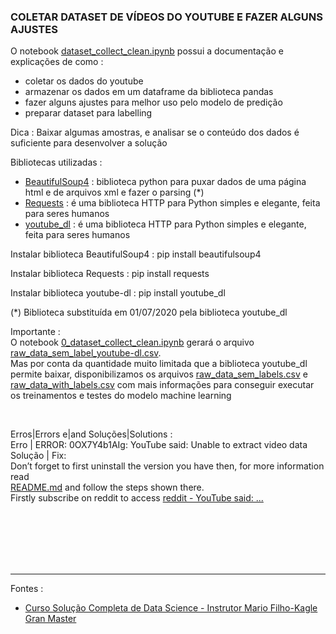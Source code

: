 <h3>COLETAR DATASET DE VÍDEOS DO YOUTUBE E FAZER ALGUNS AJUSTES</h3>
<p>O notebook <a href="">dataset_collect_clean.ipynb</a> possui a documentação e explicações de como :
    <ul>
        <li>coletar os dados do youtube </li>
        <li>armazenar os dados em um dataframe da biblioteca pandas</li>
        <li>fazer alguns ajustes para melhor uso pelo modelo de predição</li>
        <li>preparar dataset para labelling</li>
    </ul>
</p>
<p>Dica : Baixar algumas amostras, e analisar se o conteúdo dos dados é suficiente para desenvolver a solução</p>

<p>Bibliotecas utilizadas :
    <ul>
        <li><a href="https://www.crummy.com/software/BeautifulSoup/bs4/doc/">BeautifulSoup4</a> : biblioteca python para puxar dados de uma página html e de arquivos xml e fazer o parsing (*)</li>
        <li><a href="https://requests.readthedocs.io/pt_BR/latest/user/quickstart.html">Requests</a> : é uma biblioteca HTTP para Python simples e elegante, feita para seres humanos</li>
        <li><a href="https://requests.readthedocs.io/pt_BR/latest/user/quickstart.html">youtube_dl</a> : é uma biblioteca HTTP para Python simples e elegante, feita para seres humanos</li>
    </ul>
    <p>Instalar biblioteca BeautifulSoup4 : pip install beautifulsoup4</p>
    <p>Instalar biblioteca Requests : pip install requests</p>
    <p>Instalar biblioteca youtube-dl : pip install youtube_dl</p>
    <p>(*) Biblioteca substituída em 01/07/2020 pela biblioteca youtube_dl</p>
</p>

<p>Importante :<br>
O notebook <a href="">0_dataset_collect_clean.ipynb</a> gerará o arquivo <a href="">raw_data_sem_label_youtube-dl.csv</a>.<br>
Mas por conta da quantidade muito limitada que a biblioteca youtube_dl permite baixar, disponibilizamos os arquivos  <a href="">raw_data_sem_labels.csv</a> e  <a href="">raw_data_with_labels.csv</a> com mais informações para conseguir executar os treinamentos e testes do modelo machine learning</p><br>
<p>Erros|Errors e|and Soluções|Solutions :<br>
Erro | ERROR: 0OX7Y4b1AIg: YouTube said: Unable to extract video data<br>
Solução | Fix:<br>
Don’t forget to first uninstall the version you have then, for more information read <br>
<a href="https://github.com/ytdl-org/youtube-dl/blob/master/README.md#how-do-i-update-youtube-dl">README.md</a> and follow the steps shown there.<br>
Firstly subscribe on reddit to access <a href="https://www.reddit.com/r/youtubedl/comments/hqc577/getting_error_unable_to_extract_video_data/">reddit - YouTube said: ...</a>

</p>
<br><br><br><br><br>
<hr>
<p>Fontes :
    <ul>
        <li><a href="https://curso.mariofilho.com/">   
        Curso Solução Completa de Data Science - Instrutor Mario Filho-Kagle Gran Master</a></li>
    </ul>
</p>
<!--<p></p>-->
